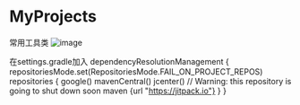# MyProjects
常用工具类
![image](https://user-images.githubusercontent.com/21257157/156096835-c82736a1-f6e7-4348-9b4b-891e6204379e.png)

在settings.gradle加入
dependencyResolutionManagement {
    repositoriesMode.set(RepositoriesMode.FAIL_ON_PROJECT_REPOS)
    repositories {
        google()
        mavenCentral()
        jcenter() // Warning: this repository is going to shut down soon
        maven {url "https://jitpack.io"}
    }
}
